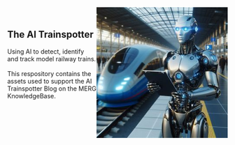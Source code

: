 <img align="right" 
src="images/ai_trainspotter_2_300.jpg">
\
\
The AI Trainspotter
----

Using AI to detect, identify and track model railway trains.
\
\
This respository contains the assets used to support the AI Trainspotter Blog on the MERG KnowledgeBase.






